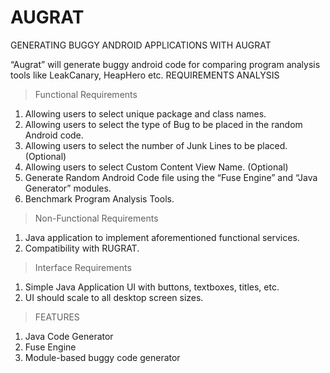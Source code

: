 # AUGRAT
GENERATING BUGGY ANDROID APPLICATIONS WITH AUGRAT

“Augrat” will generate buggy android code for comparing program analysis tools like LeakCanary, HeapHero etc.
REQUIREMENTS ANALYSIS

>Functional Requirements
1. Allowing users to select unique package and class names.
2. Allowing users to select the type of Bug to be placed in the random Android code.
3. Allowing users to select the number of Junk Lines to be placed. (Optional)
4. Allowing users to select Custom Content View Name. (Optional)
5. Generate Random Android Code file using the “Fuse Engine” and “Java Generator” modules.
6. Benchmark Program Analysis Tools.

>Non-Functional Requirements
1. Java application to implement aforementioned functional services.
2. Compatibility with RUGRAT.

>Interface Requirements
1. Simple Java Application UI with buttons, textboxes, titles, etc.
2. UI should scale to all desktop screen sizes.

>FEATURES
1. Java Code Generator
2. Fuse Engine
3. Module-based buggy code generator
